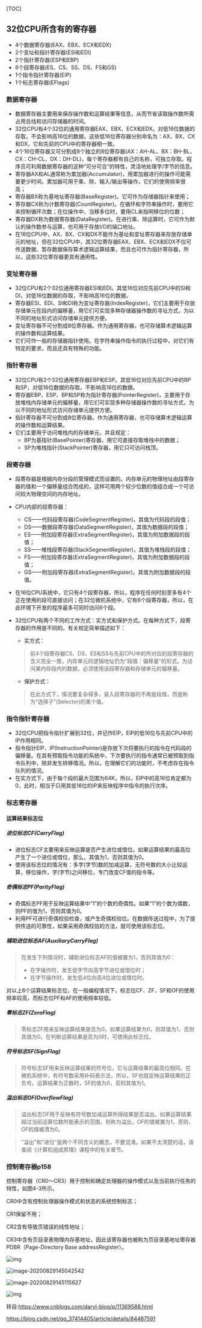 [TOC]



## 32位CPU所含有的寄存器

- 4个数据寄存器(EAX、EBX、ECX和EDX)
- 2个变址和指针寄存器(ESI和EDI)
- 2个指针寄存器(ESP和EBP)
- 6个段寄存器(ES、CS、SS、DS、FS和GS)
- 1个指令指针寄存器(EIP)
- 1个标志寄存器(EFlags)

### 数据寄存器

- 数据寄存器主要用来保存操作数和运算结果等信息，从而节省读取操作数所需占用总线和访问存储器的时间。
- 32位CPU有4个32位的通用寄存器EAX、EBX、ECX和EDX。对低16位数据的存取，不会影响高16位的数据。这些低16位寄存器分别命名为：AX、BX、CX和DX，它和先前的CPU中的寄存器相一致。
- 4个16位寄存器又可分割成8个独立的8位寄存器(AX：AH-AL、BX：BH-BL、CX：CH-CL、DX：DH-DL)，每个寄存器都有自己的名称，可独立存取。程序员可利用数据寄存器的这种“可分可合”的特性，灵活地处理字/字节的信息。
- 寄存器AX和AL通常称为累加器(Accumulator)，用累加器进行的操作可能需要更少时间。累加器可用于乘、除、输入/输出等操作，它们的使用频率很高；
- 寄存器BX称为基地址寄存器(BaseRegister)。它可作为存储器指针来使用；
- 寄存器CX称为计数寄存器(CountRegister)。在循环和字符串操作时，要用它来控制循环次数；在位操作中，当移多位时，要用CL来指明移位的位数；
- 寄存器DX称为数据寄存器(DataRegister)。在进行乘、除运算时，它可作为默认的操作数参与运算，也可用于存放I/O的端口地址。
- 在16位CPU中，AX、BX、CX和DX不能作为基址和变址寄存器来存放存储单元的地址，但在32位CPU中，其32位寄存器EAX、EBX、ECX和EDX不仅可传送数据、暂存数据保存算术逻辑运算结果，而且也可作为指针寄存器，所以，这些32位寄存器更具有通用性。

### 变址寄存器

- 32位CPU有2个32位通用寄存器ESI和EDI。其低16位对应先前CPU中的SI和DI，对低16位数据的存取，不影响高16位的数据。
- 寄存器ESI、EDI、SI和DI称为变址寄存器(IndexRegister)，它们主要用于存放存储单元在段内的偏移量，用它们可实现多种存储器操作数的寻址方式，为以不同的地址形式访问存储单元提供方便。
- 变址寄存器不可分割成8位寄存器。作为通用寄存器，也可存储算术逻辑运算的操作数和运算结果。
- 它们可作一般的存储器指针使用。在字符串操作指令的执行过程中，对它们有特定的要求，而且还具有特殊的功能。

### 指针寄存器

- 32位CPU有2个32位通用寄存器EBP和ESP。其低16位对应先前CPU中的BP和SP，对低16位数据的存取，不影响高16位的数据。
- 寄存器EBP、ESP、BP和SP称为指针寄存器(PointerRegister)，主要用于存放堆栈内存储单元的偏移量，用它们可实现多种存储器操作数的寻址方式，为以不同的地址形式访问存储单元提供方便。
- 指针寄存器不可分割成8位寄存器。作为通用寄存器，也可存储算术逻辑运算的操作数和运算结果。
- 它们主要用于访问堆栈内的存储单元，并且规定：
  - BP为基指针(BasePointer)寄存器，用它可直接存取堆栈中的数据；
  - SP为堆栈指针(StackPointer)寄存器，用它只可访问栈顶。

### 段寄存器

- 段寄存器是根据内存分段的管理模式而设置的。内存单元的物理地址由段寄存器的值和一个偏移量组合而成的，这样可用两个较少位数的值组合成一个可访问较大物理空间的内存地址。

- CPU内部的段寄存器：

  - CS——代码段寄存器(CodeSegmentRegister)，其值为代码段的段值；
  - DS——数据段寄存器(DataSegmentRegister)，其值为数据段的段值；
  - ES——附加段寄存器(ExtraSegmentRegister)，其值为附加数据段的段值；
  - SS——堆栈段寄存器(StackSegmentRegister)，其值为堆栈段的段值；
  - FS——附加段寄存器(ExtraSegmentRegister)，其值为附加数据段的段值；
  - GS——附加段寄存器(ExtraSegmentRegister)，其值为附加数据段的段值。

- 在16位CPU系统中，它只有4个段寄存器，所以，程序在任何时刻至多有4个正在使用的段可直接访问；在32位微机系统中，它有6个段寄存器，所以，在此环境下开发的程序最多可同时访问6个段。

- 32位CPU有两个不同的工作方式：实方式和保护方式。在每种方式下，段寄存器的作用是不同的。有关规定简单描述如下：

  - 实方式：

  > 前4个段寄存器CS、DS、ES和SS与先前CPU中的所对应的段寄存器的含义完全一致，内存单元的逻辑地址仍为“段值：偏移量”的形式。为访问某内存段内的数据，必须使用该段寄存器和存储单元的偏移量。

  - 保护方式：

  > 在此方式下，情况要复杂得多，装入段寄存器的不再是段值，而是称为“选择子”(Selector)的某个值。

### 指令指针寄存器

- 32位CPU把指令指针扩展到32位，并记作EIP，EIP的低16位与先前CPU中的IP作用相同。
- 指令指针EIP、IP(InstructionPointer)是存放下次将要执行的指令在代码段的偏移量。在具有预取指令功能的系统中，下次要执行的指令通常已被预取到指令队列中，除非发生转移情况。所以，在理解它们的功能时，不考虑存在指令队列的情况。
- 在实方式下，由于每个段的最大范围为64K，所以，EIP中的高16位肯定都为0，此时，相当于只用其低16位的IP来反映程序中指令的执行次序。

### 标志寄存器

#### 运算结果标志位

##### 进位标志CF(CarryFlag)

- 进位标志CF主要用来反映运算是否产生进位或借位。如果运算结果的最高位产生了一个进位或借位，那么，其值为1，否则其值为0。
- 使用该标志位的情况有：多字(字节)数的加减运算，无符号数的大小比较运算，移位操作，字(字节)之间移位，专门改变CF值的指令等。

##### 奇偶标志PF(ParityFlag)

- 奇偶标志PF用于反映运算结果中“1”的个数的奇偶性。如果“1”的个数为偶数，则PF的值为1，否则其值为0。
- 利用PF可进行奇偶校验检查，或产生奇偶校验位。在数据传送过程中，为了提供传送的可靠性，如果采用奇偶校验的方法，就可使用该标志位。

##### 辅助进位标志AF(AuxiliaryCarryFlag)

> 在发生下列情况时，辅助进位标志AF的值被置为1，否则其值为0：
>
> - 在字操作时，发生低字节向高字节进位或借位时；
> - 在字节操作时，发生低4位向高4位进位或借位时。

对以上6个运算结果标志位，在一般编程情况下，标志位CF、ZF、SF和OF的使用频率较高，而标志位PF和AF的使用频率较低。

##### 零标志ZF(ZeroFlag)

> 零标志ZF用来反映运算结果是否为0。如果运算结果为0，则其值为1，否则其值为0。在判断运算结果是否为0时，可使用此标志位。

##### 符号标志SF(SignFlag)

> 符号标志SF用来反映运算结果的符号位，它与运算结果的最高位相同。在微机系统中，有符号数采用补码表示法，所以，SF也就反映运算结果的正负号。运算结果为正数时，SF的值为0，否则其值为1。

##### 溢出标志OF(OverflowFlag)

> 溢出标志OF用于反映有符号数加减运算所得结果是否溢出。如果运算结果超过当前运算位数所能表示的范围，则称为溢出，OF的值被置为1，否则，OF的值被清为0。

> “溢出”和“进位”是两个不同含义的概念，不要混淆。如果不太清楚的话，请查阅《计算机组成原理》课程中的有关章节。



### 控制寄存器p158

控制寄存器（CR0～CR3）用于控制和确定处理器的操作模式以及当前执行任务的特性，如图4-3所示。

CR0中含有控制处理器操作模式和状态的系统控制标志；

CR1保留不用；

CR2含有导致页错误的线性地址；

CR3中含有页目录表物理内存基地址，因此该寄存器也被称为页目录基地址寄存器PDBR（Page-Directory Base addressRegister）。

![img](https://tva1.sinaimg.cn/large/007S8ZIlly1gi7omv0f03j30j60cdgmf.jpg)

![image-20200829145042542](https://tva1.sinaimg.cn/large/007S8ZIlly1gi7onpsylrj31740oojw8.jpg)

![image-20200829145115627](https://tva1.sinaimg.cn/large/007S8ZIlly1gi7oocbpt5j31300u0tjs.jpg)

![img](https://tva1.sinaimg.cn/large/007S8ZIlly1gi7oppw6q0j30j60evta2.jpg)

转自:https://www.cnblogs.com/daryl-blog/p/11369588.html

 https://blog.csdn.net/qq_37414405/article/details/84487591